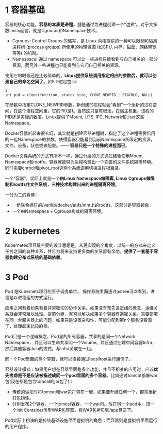 # 1 容器基础

容器的核心功能，**容器的本质是进程**。就是通过为进程创建一个“边界”。对于大多数Linux而言，就是Cgroups和Namespace技术。

- Cgroups: Control Groups 的缩写，是 Linux 内核提供的一种可以限制和隔离进程组 (process groups) 所使用的物理资源 (如CPU, 内存，磁盘，网络带宽等等) 的机制。
- Namespace: 通过 namespace 可以让一些进程只能看到与自己相关的一部分资源，而另外一些进程也只能看到与它们自己相关的资源。

使用它的时候还是比较简单的，**Linux提供系统调用指定相应的参数后，就可以创建自己的命名空间了**。如PID进程空间:

```
1
int pid = clone(function, statck_size, CLONE_NEWPID | SIGCHLD, NULL)
```

在参数中指定CLONE_NEWPID参数，新创建的进程就会“看到”一个全新的进程空间，在这个进程空间里，它的PID是1。当然这只是障眼法，在宿主机里，进程的PID还是实际的数值。Linux提供了Mount, UTS, IPC, Network和User这些Namespace。

Docker容器听起来很玄幻，其实就是创建容器进程时，指定了这个进程需要启用的一组Namespace的参数。使得容器只能看到当前Namespace所限定的资源，文件，设备，状态或者配置。—— **容器只是一个特殊的进程而已**。

Docker文件系统的方式有所不一样，通过分层的方式通过结合使用Mount Namespace和rootfs，容器就能够为进程构建出一个完善的文件系统隔离环境。同时需要chroot和pivot_root这两个系统调用切换进程根目录。

一个“容器”，实际上就是一个**由Linux Namespace做隔离, Linux Cgroups做限制和rootfs作文件系统，三种技术构建出来的进程隔离环境**。

一分为二的看待：

- 一组联合挂在的/var/lib/docker/aufs/mnt上的rootfs，这部分是容器镜像。
- 一个由Namespace + Cgroups构成的隔离环境。

# 2 kubernetes

Kubernetes项目最主要的设计思想是，从更宏观的个角度，以统一的方式来定义任务之间的各种关系，并且为将来支持更多类的关系留有余地。**提供了一套基于容器构建分布式系统的基础依赖**。

# 3 Pod

Pod 是Kubernets项目的原子调度单位。 操作系统里面通过pstree可以看到，进程是以进程组的方式运行。

应用之间有着如果有着非常密切的协作关系，如果没有预先设定组的概念，运维关系就会非常难以处理。提前分组，就可以解决如果多个容器有亲密关系，需要部署在同一台服务器上的问题。如果只是设置亲和性，可能分配到第n个服务没资源了，处理起来比较麻烦。

Pod只是一个逻辑概念，Pod里的所有容器，共享的是同一个Network Namespace， 并且可以生命共享同一个Volume。并且通过创建中间容器Infra，然后其他容器Join的方式，与Infra关联在一起。

同一个Pod里面的两个容器，就可以直接通过localhost进行通信了。

容器设计模式：如果用户想在容器里面跑多个功能，并且不相关的应用时，应该**优先考虑是不是应该被描述成同一个pod里面的多个容器**。比如通过tomcat部署war包(现在都是包含tomcat的jar包了)：

- 传统的做法时将tomcat和war包打包在一起，如果要升级任何一个，都需重新打包镜像。
- 分别发布2个容器，一个tomcat容器，一个war包。放在同一个pod中。顶一个Init Container类型WAR包容器，将WAR包拷贝到/app目录下。

Pod实际上扮演的是传统基础设施里面虚拟机的角色；而容器则是虚拟机里面运行的用户程序。